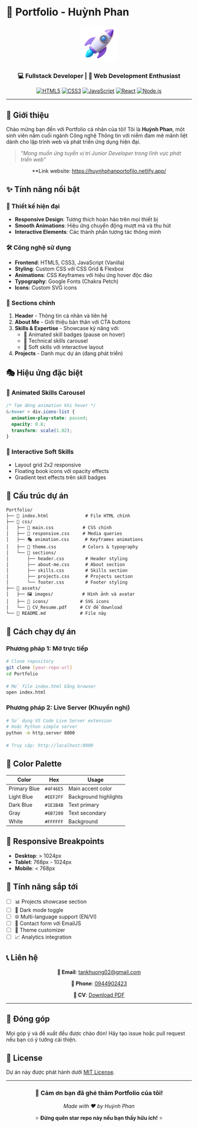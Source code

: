 # 🚀 Portfolio - Huỳnh Phan

<div align="center">
  <img src="./assets/rocket-icon.svg" alt="Portfolio Logo" width="100" height="100">
  
  ### 💻 Fullstack Developer | 🌟 Web Development Enthusiast
  
  [![HTML5](https://img.shields.io/badge/HTML5-E34F26?style=for-the-badge&logo=html5&logoColor=white)](https://developer.mozilla.org/en-US/docs/Web/HTML)
  [![CSS3](https://img.shields.io/badge/CSS3-1572B6?style=for-the-badge&logo=css3&logoColor=white)](https://developer.mozilla.org/en-US/docs/Web/CSS)
  [![JavaScript](https://img.shields.io/badge/JavaScript-F7DF1E?style=for-the-badge&logo=javascript&logoColor=black)](https://developer.mozilla.org/en-US/docs/Web/JavaScript)
  [![React](https://img.shields.io/badge/React-20232A?style=for-the-badge&logo=react&logoColor=61DAFB)](https://reactjs.org/)
  [![Node.js](https://img.shields.io/badge/Node.js-43853D?style=for-the-badge&logo=node.js&logoColor=white)](https://nodejs.org/)
</div>

---

## 📖 Giới thiệu

Chào mừng bạn đến với Portfolio cá nhân của tôi! Tôi là **Huỳnh Phan**, một sinh viên năm cuối ngành Công nghệ Thông tin với niềm đam mê mãnh liệt dành cho lập trình web và phát triển ứng dụng hiện đại.

> *"Mong muốn ứng tuyển vị trí Junior Developer trong lĩnh vực phát triển web"*
<div align="center">
  
  **Link website: https://huynhphanportofilo.netlify.app/
  
</div>

## ✨ Tính năng nổi bật

### 🎨 Thiết kế hiện đại
- **Responsive Design**: Tương thích hoàn hảo trên mọi thiết bị
- **Smooth Animations**: Hiệu ứng chuyển động mượt mà và thu hút
- **Interactive Elements**: Các thành phần tương tác thông minh

### 🛠️ Công nghệ sử dụng
- **Frontend**: HTML5, CSS3, JavaScript (Vanilla)
- **Styling**: Custom CSS với CSS Grid & Flexbox
- **Animations**: CSS Keyframes với hiệu ứng hover độc đáo
- **Typography**: Google Fonts (Chakra Petch)
- **Icons**: Custom SVG icons

### 🎯 Sections chính

1. **Header** - Thông tin cá nhân và liên hệ
2. **About Me** - Giới thiệu bản thân với CTA buttons
3. **Skills & Expertise** - Showcase kỹ năng với:
   - 🔄 Animated skill badges (pause on hover)
   - 💼 Technical skills carousel
   - 🧠 Soft skills với interactive layout
4. **Projects** - Danh mục dự án (đang phát triển)

## 🎭 Hiệu ứng đặc biệt

### 🎪 Animated Skills Carousel
```css
/* Tạm dừng animation khi hover */
&:hover > div.icons-list {
  animation-play-state: paused;
  opacity: 0.8;
  transform: scale(1.02);
}
```

### 🎨 Interactive Soft Skills
- Layout grid 2x2 responsive
- Floating book icons với opacity effects
- Gradient text effects trên skill badges

## 📁 Cấu trúc dự án

```
Portfolio/
├── 📄 index.html              # File HTML chính
├── 📁 css/
│   ├── 🎨 main.css           # CSS chính
│   ├── 📱 responsive.css     # Media queries
│   ├── 🎭 animation.css      # Keyframes animations
│   ├── 🎯 theme.css          # Colors & typography
│   └── 📁 sections/
│       ├── header.css        # Header styling
│       ├── about-me.css      # About section
│       ├── skills.css        # Skills section
│       ├── projects.css      # Projects section
│       └── footer.css        # Footer styling
├── 📁 assets/
│   ├── 🖼️ images/           # Hình ảnh và avatar
│   ├── 🎯 icons/            # SVG icons
│   └── 📄 CV_Resume.pdf     # CV để download
└── 📖 README.md             # File này
```

## 🚀 Cách chạy dự án

### Phương pháp 1: Mở trực tiếp
```bash
# Clone repository
git clone [your-repo-url]
cd Portfolio

# Mở file index.html bằng browser
open index.html
```

### Phương pháp 2: Live Server (Khuyến nghị)
```bash
# Sử dụng VS Code Live Server extension
# Hoặc Python simple server
python -m http.server 8000

# Truy cập: http://localhost:8000
```

## 🎨 Color Palette

| Color | Hex | Usage |
|-------|-----|-------|
| Primary Blue | `#4F46E5` | Main accent color |
| Light Blue | `#EEF2FF` | Background highlights |
| Dark Blue | `#1E1B4B` | Text primary |
| Gray | `#6B7280` | Text secondary |
| White | `#FFFFFF` | Background |

## 📱 Responsive Breakpoints

- **Desktop**: > 1024px
- **Tablet**: 768px - 1024px  
- **Mobile**: < 768px

## 🎯 Tính năng sắp tới

- [ ] 📊 Projects showcase section
- [ ] 🌙 Dark mode toggle
- [ ] 🌐 Multi-language support (EN/VI)
- [ ] 📧 Contact form với EmailJS
- [ ] 🎨 Theme customizer
- [ ] 📈 Analytics integration

## 📞 Liên hệ

<div align="center">
  
  **📧 Email**: [tankhuong02@gmail.com](mailto:tankhuong02@gmail.com)
  
  **📱 Phone**: [0944902423](tel:0944902423)
  
  **💼 CV**: [Download PDF](./assets/CV_Resume.pdf)
  
</div>

---

## 🤝 Đóng góp

Mọi góp ý và đề xuất đều được chào đón! Hãy tạo issue hoặc pull request nếu bạn có ý tưởng cải thiện.

## 📄 License

Dự án này được phát hành dưới [MIT License](LICENSE).

---

<div align="center">
  
  ### 🌟 Cảm ơn bạn đã ghé thăm Portfolio của tôi!
  
  *Made with ❤️ by Huỳnh Phan*
  
  ⭐ **Đừng quên star repo này nếu bạn thấy hữu ích!** ⭐
  
</div>
